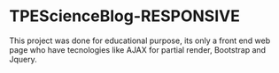 # TPEScienceBlog-RESPONSIVE


This project was done for educational purpose, its only a front end web page who have tecnologies like AJAX for partial render, Bootstrap and Jquery.